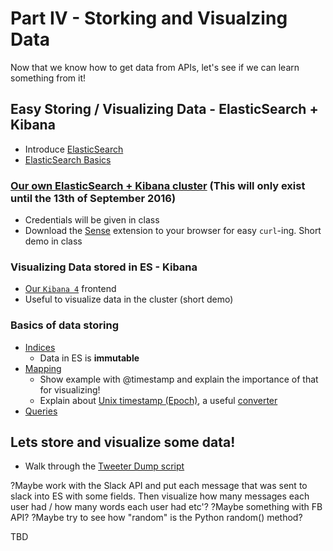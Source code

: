 # Part IV - Storking and Visualzing Data

Now that we know how to get data from APIs, let's see if we can learn something from it!

## Easy Storing / Visualizing Data - ElasticSearch + Kibana

* Introduce [ElasticSearch](http://www.elasticsearchtutorial.com/elasticsearch-in-5-minutes.html)
* [ElasticSearch Basics](http://www.elasticsearchtutorial.com/basic-elasticsearch-concepts.html)

### [Our own ElasticSearch + Kibana cluster](http://e96fa10a742c3940012549683e3eed67.us-east-1.aws.found.io:9200) (This will only exist until the 13th of September 2016)
* Credentials will be given in class
* Download the [Sense](https://chrome.google.com/webstore/detail/sense-beta/lhjgkmllcaadmopgmanpapmpjgmfcfig?hl=en) extension to your browser for easy `curl`-ing. Short demo in class

### Visualizing Data stored in ES - Kibana

* [Our `Kibana 4`](https://fb4013b216d5ff2a1abe9492768619e1.us-east-1.aws.found.io/app/kibana) frontend
* Useful to visualize data in the cluster (short demo)

### Basics of data storing

* [Indices](https://www.elastic.co/guide/en/elasticsearch/reference/current/indices.html)
  * Data in ES is **immutable**
* [Mapping](https://www.elastic.co/guide/en/elasticsearch/reference/current/mapping.html)
  * Show example with @timestamp and explain the importance of that for visualizing!
  * Explain about [Unix timestamp (Epoch)](https://en.wikipedia.org/wiki/Unix_time), a useful [converter](http://www.epochconverter.com/)
* [Queries](https://www.elastic.co/guide/en/elasticsearch/reference/current/query-dsl.html)

## Lets store and visualize some data!

* Walk through the [Tweeter Dump script](../scripts/twitter-es-dump/tweeter_es_dump.py)

?Maybe work with the Slack API and put each message that was sent to slack into ES with some fields. Then visualize how many messages each user had / how many words each user had etc'?
?Maybe something with FB API?
?Maybe try to see how "random" is the Python random() method?

TBD

